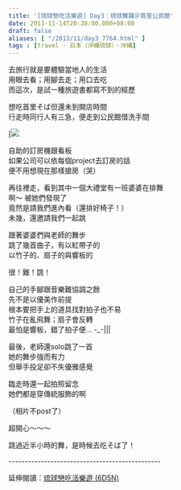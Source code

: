 ```yaml
---
title: '[琉球戀吃活樂遊] Day3：琉球舞踊＠首里公民館'
date: 2013-11-14T20:30:00.000+08:00
draft: false
aliases: [ "/2013/11/day3_7764.html" ]
tags : [travel - 日本（沖縄琉球）・沖縄]
---
```


去旅行就是要體驗當地人的生活  
用眼去看；用腳去走；用口去吃  
而這次，是試一種旅遊書都寫不到的經歷

  

想吃首里そば但還未到開店時間  
行走時同行人有三急，便走到公民館借洗手間

[![](/images/okinawa3c.jpg)

自助的訂房機跟看板  
如果公司可以依每個project去訂房的話  
便不用想現在那樣搶房（哭）

  

再往裡走，看到其中一個大禮堂有一班婆婆在排舞  
啊～ 被她們發現了  
竟然是請我們進內看（還排好椅子！）  
未幾，還邀請我們一起跳

  

跟著婆婆們與老師的舞步  
跳了幾首曲子，有以紅帶子的  
以竹子的、扇子的與響板的

  

很！難！跳！

  

自己的手腳跟音樂難協調之餘  
先不是以優美作前提  
根本要把手上的道具找對拍子也不易  
竹子在亂飛舞；扇子會反轉  
最怕是響板，錯了拍子便... -\_-|||

  

最後，老師還solo跳了一首  
她的舞步強而有力  
但舉手投足卻不失優雅感覺

  

臨走時還一起拍照留念  
她們都是穿傳統服飾的啊  

（相片不post了）

  

超開心～～～

  

  

  

跳過近半小時的舞，是時候去吃そば了！  
  
\-----------------------------------------------  
  
延伸閱讀：[琉球戀吃活樂遊 (6D5N)](https://hidie.net/okinawa6d5n/)

